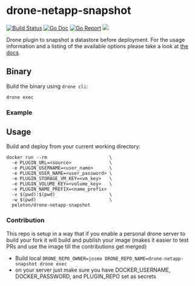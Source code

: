 # drone-netapp-snapshot

[![Build Status](https://drone.seattleslow.com/api/badges/josmo/drone-netapp-snapshot/status.svg)](https://drone.seattleslow.com/josmo/drone-netapp-snapshot)
[![Go Doc](https://godoc.org/github.com/josmo/drone-netapp-snapshot?status.svg)](http://godoc.org/github.com/josmo/drone-netapp-snapshot)
[![Go Report](https://goreportcard.com/badge/github.com/josmo/drone-netapp-snapshot)](https://goreportcard.com/report/github.com/josmo/drone-netapp-snapshot)
[![](https://images.microbadger.com/badges/image/peloton/drone-netapp-snapshot.svg)](https://microbadger.com/images/peloton/drone-netapp-snapshot "Get your own image badge on microbadger.com")

Drone plugin to snapshot a datastore before deployment. For the usage information and a listing of the available options please take a look at [the docs](DOCS.md).

## Binary

Build the binary using `drone cli`:

```
drone exec
```

### Example

## Usage

Build and deploy from your current working directory:

```
docker run --rm                       \
  -e PLUGIN_URL=<source>              \
  -e PLUGIN_USERNAME=<user_name>      \
  -e PLUGIN_USER_NAME=<user_password> \
  -e PLUGIN_STORAGE_VM_KEY=<vm_key>   \
  -e PLUGIN_VOLUME_KEY=<volume_key>   \
  -e PLUGIN_NAME_PREFIX=<name_prefix>
  -v $(pwd):$(pwd)                    \
  -w $(pwd)                           \
  peloton/drone-netapp-snapshot
```



### Contribution

This repo is setup in a way that if you enable a personal drone server to build your fork it will
 build and publish your image (makes it easier to test PRs and use the image till the contributions get merged)
 
* Build local ```DRONE_REPO_OWNER=josmo DRONE_REPO_NAME=drone-netapp-snapshot drone exec```
* on your server just make sure you have DOCKER_USERNAME, DOCKER_PASSWORD, and PLUGIN_REPO set as secrets
 
